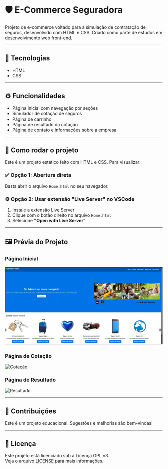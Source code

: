 # 🛡️ E-Commerce Seguradora

Projeto de e-commerce voltado para a simulação de contratação de seguros, desenvolvido com HTML e CSS. Criado como parte de estudos em desenvolvimento web front-end.

---

## 🧰 Tecnologias

- HTML
- CSS

---

## ⚙️ Funcionalidades

- Página inicial com navegação por seções
- Simulador de cotação de seguros
- Página de carrinho
- Página de resultado da cotação
- Página de contato e informações sobre a empresa

---

## 🚀 Como rodar o projeto

Este é um projeto estático feito com HTML e CSS. Para visualizar:

### ✅ Opção 1: Abertura direta
Basta abrir o arquivo `Home.html` no seu navegador.

### ⚙️ Opção 2: Usar extensão "Live Server" no VSCode
1. Instale a extensão Live Server
2. Clique com o botão direito no arquivo `Home.html`
3. Selecione **"Open with Live Server"**

---

## 🖼️ Prévia do Projeto

### Página Inicial
![Home](/Prints/Home.jpeg)

### Página de Cotação
![Cotação](./Prints/Cotar.jpeg)

### Página de Resultado
![Resultado](./Prints/Resultado.jpeg)

---

## 🤝 Contribuições

Este é um projeto educacional. Sugestões e melhorias são bem-vindas!

---

## 📄 Licença

Este projeto está licenciado sob a Licença GPL v3.  
Veja o arquivo [LICENSE](./LICENSE) para mais informações.
